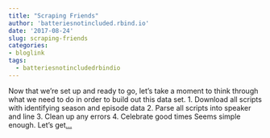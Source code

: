 ```yaml
---
title: "Scraping Friends"
author: 'batteriesnotincluded.rbind.io'
date: '2017-08-24'
slug: scraping-friends
categories:
- bloglink
tags:
  - batteriesnotincludedrbindio
---
```


Now that we’re set up and ready to go, let’s take a moment to think through what we need to do in order to build out this data set. 1. Download all scripts with identifying season and episode data 2. Parse all scripts into speaker and line 3. Clean up any errors 4. Celebrate good times Seems simple enough. Let’s get[... <i class="fas fa-external-link-alt"></i>](https://batteriesnotincluded.rbind.io/post/2017/08/scraping-friends/)

